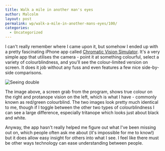 ```yaml
---
title: Walk a mile in another man's eyes
author: Malcolm
layout: post
permalink: wp/walk-a-mile-in-another-mans-eyes/100/
categories:
  - Uncategorized
---
```

I can't really remember where I came upon it, but somehow I ended up with a pretty fascinating iPhone app called [Chromatic Vision Simulator][1]. It's a very simple app that utilises the camera - point it at something colourful, select a variety of colourblindness, and you'll see the colour-limited version on screen. It does it job without any fuss and even features a few nice side-by-side comparisons.

![Seeing double](photo.jpg)

The image above, a screen grab from the program, shows true colour on the right and protanope vision on the left, which is what I have - commonly known as red/green colourblind. The two images look pretty much identical to me, though if I toggle between the other two types of colourblindness I can see a large difference, especially tritanope which looks just about black and white.

Anyway, the app hasn't really helped me figure out what I've been missing out on, which people often ask me about (it's impossible for me to know!) but it does allow easy insight for others into what I see. I feel like there must be other ways technology can ease understanding between people.

 [1]: http://asada.tukusi.ne.jp/cvsimulator/e/